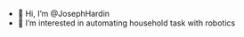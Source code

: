 - 👋 Hi, I’m @JosephHardin
- 👀 I’m interested in automating household task with robotics


<!---
JosephHardin/JosephHardin is a ✨ special ✨ repository because its `README.md` (this file) appears on your GitHub profile.
You can click the Preview link to take a look at your changes.
--->
